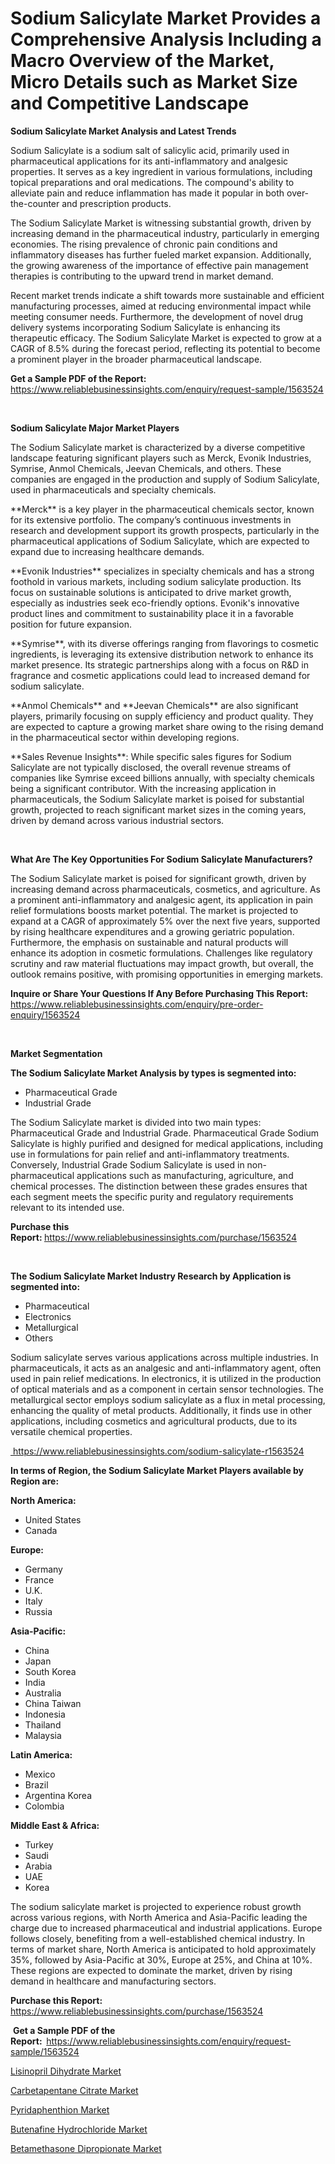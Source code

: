<p><h1>Sodium Salicylate Market Provides a Comprehensive Analysis Including a Macro Overview of the Market, Micro Details such as Market Size and Competitive Landscape</h1></p><p><strong>Sodium Salicylate Market Analysis and Latest Trends</strong></p>
<p><p>Sodium Salicylate is a sodium salt of salicylic acid, primarily used in pharmaceutical applications for its anti-inflammatory and analgesic properties. It serves as a key ingredient in various formulations, including topical preparations and oral medications. The compound's ability to alleviate pain and reduce inflammation has made it popular in both over-the-counter and prescription products.</p><p>The Sodium Salicylate Market is witnessing substantial growth, driven by increasing demand in the pharmaceutical industry, particularly in emerging economies. The rising prevalence of chronic pain conditions and inflammatory diseases has further fueled market expansion. Additionally, the growing awareness of the importance of effective pain management therapies is contributing to the upward trend in market demand.</p><p>Recent market trends indicate a shift towards more sustainable and efficient manufacturing processes, aimed at reducing environmental impact while meeting consumer needs. Furthermore, the development of novel drug delivery systems incorporating Sodium Salicylate is enhancing its therapeutic efficacy. The Sodium Salicylate Market is expected to grow at a CAGR of 8.5% during the forecast period, reflecting its potential to become a prominent player in the broader pharmaceutical landscape.</p></p>
<p><strong>Get a Sample PDF of the Report:&nbsp;</strong> <a href="https://www.reliablebusinessinsights.com/enquiry/request-sample/1563524?utm_campaign=2146&utm_medium=2&utm_source=Github&utm_content=ia&utm_term=30012025&utm_id=sodium-salicylate">https://www.reliablebusinessinsights.com/enquiry/request-sample/1563524</a></p>
<p>&nbsp;</p>
<p><strong>Sodium Salicylate Major Market Players</strong></p>
<p><p>The Sodium Salicylate market is characterized by a diverse competitive landscape featuring significant players such as Merck, Evonik Industries, Symrise, Anmol Chemicals, Jeevan Chemicals, and others. These companies are engaged in the production and supply of Sodium Salicylate, used in pharmaceuticals and specialty chemicals.</p><p>**Merck** is a key player in the pharmaceutical chemicals sector, known for its extensive portfolio. The company’s continuous investments in research and development support its growth prospects, particularly in the pharmaceutical applications of Sodium Salicylate, which are expected to expand due to increasing healthcare demands.</p><p>**Evonik Industries** specializes in specialty chemicals and has a strong foothold in various markets, including sodium salicylate production. Its focus on sustainable solutions is anticipated to drive market growth, especially as industries seek eco-friendly options. Evonik's innovative product lines and commitment to sustainability place it in a favorable position for future expansion.</p><p>**Symrise**, with its diverse offerings ranging from flavorings to cosmetic ingredients, is leveraging its extensive distribution network to enhance its market presence. Its strategic partnerships along with a focus on R&D in fragrance and cosmetic applications could lead to increased demand for sodium salicylate.</p><p>**Anmol Chemicals** and **Jeevan Chemicals** are also significant players, primarily focusing on supply efficiency and product quality. They are expected to capture a growing market share owing to the rising demand in the pharmaceutical sector within developing regions.</p><p>**Sales Revenue Insights**: While specific sales figures for Sodium Salicylate are not typically disclosed, the overall revenue streams of companies like Symrise exceed billions annually, with specialty chemicals being a significant contributor. With the increasing application in pharmaceuticals, the Sodium Salicylate market is poised for substantial growth, projected to reach significant market sizes in the coming years, driven by demand across various industrial sectors.</p></p>
<p>&nbsp;</p>
<p><strong>What Are The Key Opportunities For Sodium Salicylate Manufacturers?</strong></p>
<p><p>The Sodium Salicylate market is poised for significant growth, driven by increasing demand across pharmaceuticals, cosmetics, and agriculture. As a prominent anti-inflammatory and analgesic agent, its application in pain relief formulations boosts market potential. The market is projected to expand at a CAGR of approximately 5% over the next five years, supported by rising healthcare expenditures and a growing geriatric population. Furthermore, the emphasis on sustainable and natural products will enhance its adoption in cosmetic formulations. Challenges like regulatory scrutiny and raw material fluctuations may impact growth, but overall, the outlook remains positive, with promising opportunities in emerging markets.</p></p>
<p><strong>Inquire or Share Your Questions If Any Before Purchasing This Report:</strong> <a href="https://www.reliablebusinessinsights.com/enquiry/pre-order-enquiry/1563524?utm_campaign=2146&utm_medium=2&utm_source=Github&utm_content=ia&utm_term=30012025&utm_id=sodium-salicylate">https://www.reliablebusinessinsights.com/enquiry/pre-order-enquiry/1563524</a></p>
<p>&nbsp;</p>
<p><strong>Market Segmentation</strong></p>
<p><strong>The Sodium Salicylate Market Analysis by types is segmented into:</strong></p>
<p><ul><li>Pharmaceutical Grade</li><li>Industrial Grade</li></ul></p>
<p><p>The Sodium Salicylate market is divided into two main types: Pharmaceutical Grade and Industrial Grade. Pharmaceutical Grade Sodium Salicylate is highly purified and designed for medical applications, including use in formulations for pain relief and anti-inflammatory treatments. Conversely, Industrial Grade Sodium Salicylate is used in non-pharmaceutical applications such as manufacturing, agriculture, and chemical processes. The distinction between these grades ensures that each segment meets the specific purity and regulatory requirements relevant to its intended use.</p></p>
<p><strong>Purchase this Report:&nbsp;</strong><a href="https://www.reliablebusinessinsights.com/purchase/1563524?utm_campaign=2146&utm_medium=2&utm_source=Github&utm_content=ia&utm_term=30012025&utm_id=sodium-salicylate">https://www.reliablebusinessinsights.com/purchase/1563524</a></p>
<p>&nbsp;</p>
<p><strong>The Sodium Salicylate Market Industry Research by Application is segmented into:</strong></p>
<p><ul><li>Pharmaceutical</li><li>Electronics</li><li>Metallurgical</li><li>Others</li></ul></p>
<p><p>Sodium salicylate serves various applications across multiple industries. In pharmaceuticals, it acts as an analgesic and anti-inflammatory agent, often used in pain relief medications. In electronics, it is utilized in the production of optical materials and as a component in certain sensor technologies. The metallurgical sector employs sodium salicylate as a flux in metal processing, enhancing the quality of metal products. Additionally, it finds use in other applications, including cosmetics and agricultural products, due to its versatile chemical properties.</p></p>
<p><a href="https://www.reliablebusinessinsights.com/sodium-salicylate-r1563524?utm_campaign=2146&utm_medium=2&utm_source=Github&utm_content=ia&utm_term=30012025&utm_id=sodium-salicylate">&nbsp;https://www.reliablebusinessinsights.com/sodium-salicylate-r1563524</a></p>
<p><strong>In terms of Region, the Sodium Salicylate Market Players available by Region are:</strong></p>
<p>
    <p> <strong> North America: </strong>
        <ul>
            <li>United States</li>
            <li>Canada</li>
        </ul>
        </p> 
    <p> <strong> Europe: </strong>
        <ul>
            <li>Germany</li>
            <li>France</li>
            <li>U.K.</li>
            <li>Italy</li>
            <li>Russia</li>
        </ul>
        </p> 
    <p> <strong> Asia-Pacific: </strong>
        <ul>
            <li>China</li>
            <li>Japan</li>
            <li>South Korea</li>
            <li>India</li>
            <li>Australia</li>
            <li>China Taiwan</li>
            <li>Indonesia</li>
            <li>Thailand</li>
            <li>Malaysia</li>
        </ul>
        </p> 
    <p> <strong> Latin America: </strong>
        <ul>
            <li>Mexico</li>
            <li>Brazil</li>
            <li>Argentina Korea</li>
            <li>Colombia</li>
        </ul>
        </p> 
    <p> <strong> Middle East & Africa: </strong>
        <ul>
            <li>Turkey</li>
            <li>Saudi</li>
            <li>Arabia</li>
            <li>UAE</li>
            <li>Korea</li>
        </ul>
    </p>
    </p>
<p><p>The sodium salicylate market is projected to experience robust growth across various regions, with North America and Asia-Pacific leading the charge due to increased pharmaceutical and industrial applications. Europe follows closely, benefiting from a well-established chemical industry. In terms of market share, North America is anticipated to hold approximately 35%, followed by Asia-Pacific at 30%, Europe at 25%, and China at 10%. These regions are expected to dominate the market, driven by rising demand in healthcare and manufacturing sectors.</p></p>
<p><strong>Purchase this Report: </strong><a href="https://www.reliablebusinessinsights.com/purchase/1563524?utm_campaign=2146&utm_medium=2&utm_source=Github&utm_content=ia&utm_term=30012025&utm_id=sodium-salicylate">https://www.reliablebusinessinsights.com/purchase/1563524</a></p>
<p>&nbsp;<strong>Get a Sample PDF of the Report:&nbsp;&nbsp;</strong><a href="https://www.reliablebusinessinsights.com/enquiry/request-sample/1563524?utm_campaign=2146&utm_medium=2&utm_source=Github&utm_content=ia&utm_term=30012025&utm_id=sodium-salicylate">https://www.reliablebusinessinsights.com/enquiry/request-sample/1563524</a></p>
<p><strong></strong></p>
<p><p><a href="https://github.com/delindacallegari68/Market-Research-Report-List-1/blob/main/lisinopril-dihydrate-market.md?utm_campaign=2146&utm_medium=2&utm_source=Github&utm_content=ia&utm_term=30012025&utm_id=sodium-salicylate">Lisinopril Dihydrate Market</a></p><p><a href="https://github.com/elizabethdagraca/Market-Research-Report-List-5/blob/main/carbetapentane-citrate-market.md?utm_campaign=2146&utm_medium=2&utm_source=Github&utm_content=ia&utm_term=30012025&utm_id=sodium-salicylate">Carbetapentane Citrate Market</a></p><p><a href="https://github.com/nibbsmantji/Market-Research-Report-List-1/blob/main/pyridaphenthion-market.md?utm_campaign=2146&utm_medium=2&utm_source=Github&utm_content=ia&utm_term=30012025&utm_id=sodium-salicylate">Pyridaphenthion Market</a></p><p><a href="https://github.com/santosh758595/Market-Research-Report-List-6/blob/main/butenafine-hydrochloride-market.md?utm_campaign=2146&utm_medium=2&utm_source=Github&utm_content=ia&utm_term=30012025&utm_id=sodium-salicylate">Butenafine Hydrochloride Market</a></p><p><a href="https://github.com/hoevealiur4/Market-Research-Report-List-1/blob/main/betamethasone-dipropionate-market.md?utm_campaign=2146&utm_medium=2&utm_source=Github&utm_content=ia&utm_term=30012025&utm_id=sodium-salicylate">Betamethasone Dipropionate Market</a></p></p>
